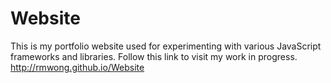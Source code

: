 # Website
This is my portfolio website used for experimenting with various JavaScript frameworks and libraries.
Follow this link to visit my work in progress.
http://rmwong.github.io/Website 
